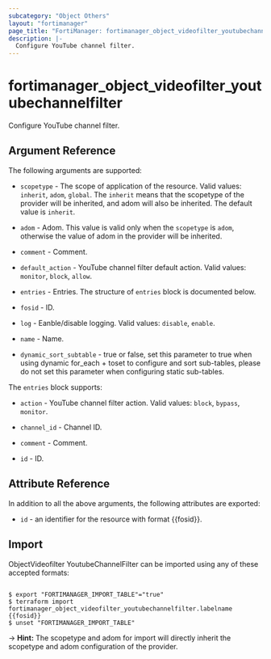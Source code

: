 ```yaml
---
subcategory: "Object Others"
layout: "fortimanager"
page_title: "FortiManager: fortimanager_object_videofilter_youtubechannelfilter"
description: |-
  Configure YouTube channel filter.
---
```


# fortimanager_object_videofilter_youtubechannelfilter
Configure YouTube channel filter.

## Argument Reference


The following arguments are supported:

* `scopetype` - The scope of application of the resource. Valid values: `inherit`, `adom`, `global`. The `inherit` means that the scopetype of the provider will be inherited, and adom will also be inherited. The default value is `inherit`.
* `adom` - Adom. This value is valid only when the `scopetype` is `adom`, otherwise the value of adom in the provider will be inherited.

* `comment` - Comment.
* `default_action` - YouTube channel filter default action. Valid values: `monitor`, `block`, `allow`.

* `entries` - Entries. The structure of `entries` block is documented below.
* `fosid` - ID.
* `log` - Eanble/disable logging. Valid values: `disable`, `enable`.

* `name` - Name.
* `dynamic_sort_subtable` - true or false, set this parameter to true when using dynamic for_each + toset to configure and sort sub-tables, please do not set this parameter when configuring static sub-tables.

The `entries` block supports:

* `action` - YouTube channel filter action. Valid values: `block`, `bypass`, `monitor`.

* `channel_id` - Channel ID.
* `comment` - Comment.
* `id` - ID.


## Attribute Reference

In addition to all the above arguments, the following attributes are exported:
* `id` - an identifier for the resource with format {{fosid}}.

## Import

ObjectVideofilter YoutubeChannelFilter can be imported using any of these accepted formats:
```

$ export "FORTIMANAGER_IMPORT_TABLE"="true"
$ terraform import fortimanager_object_videofilter_youtubechannelfilter.labelname {{fosid}}
$ unset "FORTIMANAGER_IMPORT_TABLE"
```
-> **Hint:** The scopetype and adom for import will directly inherit the scopetype and adom configuration of the provider.
